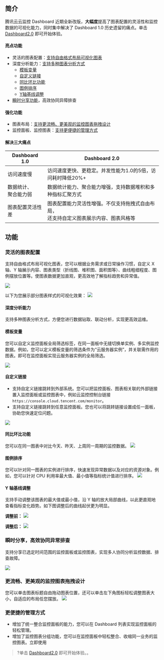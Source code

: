 ## 简介

腾讯云云监控 Dashboard 近期全新改版，**大幅度**提高了图表配置的灵活性和监控数据的可视化能力，同时集中解决了 Dashboard 1.0 历史遗留的痛点。单击 [Dashboard2.0](https://console.cloud.tencent.com/monitor/dashboard2) 即可开始体验。


#### 亮点功能

- 灵活的图表配置：[支持自由格式布局可视化图表](#step1)
- 深度分析能力：[支持多种图表分析方式](#step2)
  - [模板变量](#step6)
  - [自定义链接](#step7)
  - [同比环比功能](#step8)
  - [图例排序](#step9)
  - [Y轴基线调整](#step10)
- [瞬时分享功能](#step3)，高效协同异障排查

#### 强化功能

- 图表布局：[支持更流畅、更美观的监控图表拖拽设计](#step4)
- 监控面板、监控图表：[支持更便捷的管理方式](#step5)

#### 解决三大痛点

| Dashboard 1.0            | Dashboard 2.0                                                |
| ------------------------ | ------------------------------------------------------------ |
| 访问速度慢               | 访问速度更快、更稳定。并发性能为1.0的5倍，访问耗时降低20%+   |
| 数据统计、<br>聚合能力弱 | 数据统计能力、聚合能力增强，支持数据堆积和多种指标汇聚方式   |
| 图表配置灵活性差         | 图表配置能力灵活性增强。不仅支持拖拽式自由布局，<br>还支持自定义图表展示内容、图表风格等 |


## 功能

### 灵活的图表配置<span id="step1"></span>

支持自由格式布局可视化图表，您可以根据业务需求或日常操作习惯，自定义 X 轴、Y 轴展示内容、图表类型（折线图、堆积图、面积图等）、曲线粗细程度、图例摆放位置等。使图表数据更加直观，更高效地了解指标趋势和异常值。

![](https://main.qcloudimg.com/raw/349f9a15ef3fe2f36d80defe05973bfc.gif)

以下为您展示部分图表样式的可视化效果：
![](https://main.qcloudimg.com/raw/1720a31b3c3353e99b9763a7aeb4f4b5.gif)
<span id="step2"></span>

#### 深度分析能力

支持多种图表分析方式，方便您进行数据钻取、联动分析，实现更高效运维。
<span id="step6"></span>

#### 模板变量
您可以自定义监控面板全局筛选标签，在同一面板中无缝切换单实例、多实例监控数据。例如，您可以定义模板变量的筛选条件为“云服务器实例”，并关联需作用的图表。即可在监控面板实现云服务器实例的全局筛选。

![](https://main.qcloudimg.com/raw/09d5a5cc7a5868b29526c36c6cece3a3.gif)
<span id="step7"></span>

#### 自定义链接

- 支持自定义链接跳转到外部系统。您可以把监控面板、图表相关联的外部链接置入监控面板或监控图表中，例如云监控控制台链接 `https://console.cloud.tencent.com/monitor`。
- 支持自定义链接跳转到任意监控面板。您也可以将跳转链接设置成任一面板，协助您快速定位问题。

![](https://main.qcloudimg.com/raw/ca05bb75d66760f7d11c1c0657450bd9.png)
<span id="step8"></span>

#### 同比环比功能

您可以在同一图表中对比今天、昨天、上周同一周期的监控数据。
![](https://main.qcloudimg.com/raw/9401010b73355f74d882297ed297f54f.png)
<span id="step9"></span>

#### 图例排序
您可以针对同一图表的实例进行排序，快速发现异常数据以及对应的资源对象。例如，您可以针对 CPU 利用率最大值、最小值等指标统计值进行排序。
![](https://main.qcloudimg.com/raw/b552ff329cacd90949d8adbbc84241e7.gif)
<span id="step10"></span>

#### Y 轴基线调整
支持手动调整该图表的最大值或最小值，沿 Y 轴的放大局部曲线，以此更直观地查看指标变化趋势。如下图调整后的曲线起伏更为明显。

**调整前：**
![](https://main.qcloudimg.com/raw/d67d897f205f69fd71e88252245da5e9.png)

**调整后：**
![](https://main.qcloudimg.com/raw/8510102bddc31d3f39a26c099d76a3c4.png)

<span id="step3"></span>

### 瞬时分享，高效协同异常排查

支持分享已选定时间范围的监控面板或监控图表，实现多人协同分析监控数据、排查故障。

![](https://main.qcloudimg.com/raw/64c7b3ae6bf63e4fb9a09cb536c36f94.png)
<span id="step4"></span>

### 更流畅、更美观的监控图表拖拽设计

您可以单击图表标题自由拖动图表位置，还可以单击左下角图标轻松调整图表大小，自适应的布局任您摆放。
![](https://main.qcloudimg.com/raw/5b1fa6c6fd642f26ee3c8969201ffa49.gif)

### 更便捷的管理方式<span id="step5"></span>

- 增加了统一整合监控面板的能力，您可以在 Dashboard 列表实现监控面板的轻松管理。
- 增加了监控图表分组功能，您可以在监控面板中轻松整合、收缩同一业务的监控图表。立即使用

>?单击 [Dashboard2.0](https://console.cloud.tencent.com/monitor/dashboard2) 即可开始体验。。

